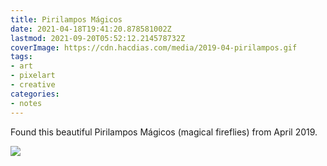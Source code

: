 ```yaml
---
title: Pirilampos Mágicos
date: 2021-04-18T19:41:20.878581002Z
lastmod: 2021-09-20T05:52:12.214578732Z
coverImage: https://cdn.hacdias.com/media/2019-04-pirilampos.gif
tags:
- art
- pixelart
- creative
categories:
- notes
---
```


Found this beautiful Pirilampos Mágicos (magical fireflies) from April 2019.

![](https://cdn.hacdias.com/media/2019-04-pirilampos.gif?class=fw)
